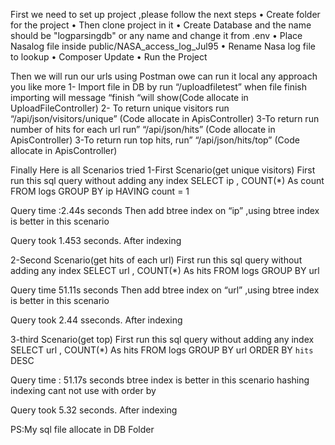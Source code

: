 First we need to set up project ,please follow the next steps
•	Create folder for the project
•	Then clone project in it
•	Create Database and the name should be "logparsingdb" or any name and change it from .env
•	Place Nasalog file inside public/NASA_access_log_Jul95 
•	Rename Nasa log file to  lookup
•	Composer Update
•	Run the Project


Then we  will run our urls  using Postman owe can run it local any approach you like more 
1- Import file in DB by run “/uploadfiletest” when file finish importing will  message “finish “will show(Code allocate in UploadFileController)
2- To return  unique visitors run “/api/json/visitors/unique” (Code allocate in ApisController)
3-To return run number of hits for each url run” “/api/json/hits” (Code allocate in ApisController)
3-To return run top hits, run” “/api/json/hits/top” (Code allocate in ApisController)


Finally Here is all Scenarios tried 
1-First Scenario(get unique visitors)
First run this sql query without adding any index
SELECT ip , COUNT(*) As count FROM logs GROUP BY ip HAVING count = 1

Query time :2.44s seconds
 Then add btree index on “ip” ,using btree index is better in this scenario 

Query took 1.453 seconds. After indexing


2-Second Scenario(get hits of each url)
First run this sql query without adding any index
SELECT url , COUNT(*) As hits FROM logs GROUP BY url 

Query time 51.11s seconds
 Then add btree index on “url” ,using btree index is better in this scenario 


 Query took  2.44 sseconds. After indexing

3-third Scenario(get top)
First run this sql query without adding any index
SELECT url , COUNT(*) As hits FROM logs GROUP BY url ORDER BY `hits` DESC

Query time :  51.17s seconds
 btree index is better in this scenario hashing indexing cant not use with order by


 Query took  5.32 seconds. After indexing


PS:My sql file allocate in DB Folder

